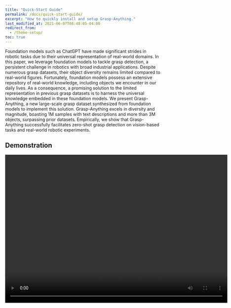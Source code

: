 ```yaml
---
title: "Quick-Start Guide"
permalink: /docs/quick-start-guide/
excerpt: "How to quickly install and setup Grasp-Anything."
last_modified_at: 2021-06-07T08:48:05-04:00
redirect_from:
  - /theme-setup/
toc: true
---
```


Foundation models such as ChatGPT have made significant strides in robotic tasks due to their universal representation of real-world domains. In this paper, we leverage foundation models to tackle grasp detection, a persistent challenge in robotics with broad industrial applications. Despite numerous grasp datasets, their object diversity remains limited compared to real-world figures. Fortunately, foundation models possess an extensive repository of real-world knowledge, including objects we encounter in our daily lives. As a consequence, a promising solution to the limited representation in previous grasp datasets is to harness the universal knowledge embedded in these foundation models. We present Grasp-Anything, a new large-scale grasp dataset synthesized from foundation models to implement this solution. Grasp-Anything excels in diversity and magnitude, boasting 1M samples with text descriptions and more than 3M objects, surpassing prior datasets. Empirically, we show that Grasp-Anything successfully facilitates zero-shot grasp detection on vision-based tasks and real-world robotic experiments.

## Demonstration
<video width="720" height="480" controls>
  <source src="https://owncloud.tuwien.ac.at/index.php/s/JqydE4HhrnQ7J4D/download" type="video/mp4">
  Your browser does not support the video tag.
</video>

